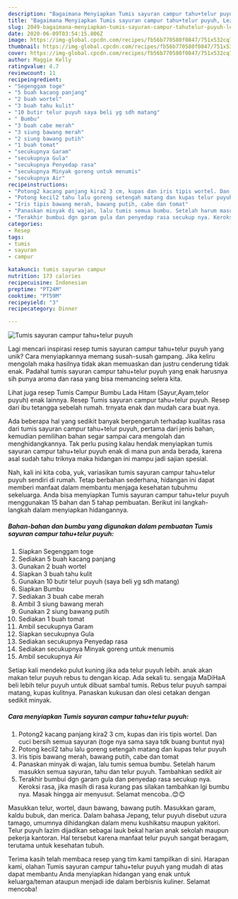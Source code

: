 ```yaml
---
description: "Bagaimana Menyiapkan Tumis sayuran campur tahu+telur puyuh, Lezat"
title: "Bagaimana Menyiapkan Tumis sayuran campur tahu+telur puyuh, Lezat"
slug: 2049-bagaimana-menyiapkan-tumis-sayuran-campur-tahutelur-puyuh-lezat
date: 2020-06-09T03:54:15.806Z
image: https://img-global.cpcdn.com/recipes/fb56b770580f0847/751x532cq70/tumis-sayuran-campur-tahutelur-puyuh-foto-resep-utama.jpg
thumbnail: https://img-global.cpcdn.com/recipes/fb56b770580f0847/751x532cq70/tumis-sayuran-campur-tahutelur-puyuh-foto-resep-utama.jpg
cover: https://img-global.cpcdn.com/recipes/fb56b770580f0847/751x532cq70/tumis-sayuran-campur-tahutelur-puyuh-foto-resep-utama.jpg
author: Maggie Kelly
ratingvalue: 4.7
reviewcount: 11
recipeingredient:
- "Segenggam toge"
- "5 buah kacang panjang"
- "2 buah wortel"
- "3 buah tahu kulit"
- "10 butir telur puyuh saya beli yg sdh matang"
- " Bumbu"
- "3 buah cabe merah"
- "3 siung bawang merah"
- "2 siung bawang putih"
- "1 buah tomat"
- "secukupnya Garam"
- "secukupnya Gula"
- "secukupnya Penyedap rasa"
- "secukupnya Minyak goreng untuk menumis"
- "secukupnya Air"
recipeinstructions:
- "Potong2 kacang panjang kira2 3 cm, kupas dan iris tipis wortel. Dan cuci bersih semua sayuran (toge nya sama saya tdk buang buntut nya)"
- "Potong kecil2 tahu lalu goreng setengah matang dan kupas telur puyuh"
- "Iris tipis bawang merah, bawang putih, cabe dan tomat"
- "Panaskan minyak di wajan, lalu tumis semua bumbu. Setelah harum masukkn semua sayuran, tahu dan telur puyuh. Tambahkan sedikit air"
- "Terakhir bumbui dgn garam gula dan penyedap rasa secukup nya. Keroksi rasa, jika masih di rasa kurang pas silakan tambahkan lgi bumbu nya. Masak hingga air menyusut. Selamat mencoba..😊😊"
categories:
- Resep
tags:
- tumis
- sayuran
- campur

katakunci: tumis sayuran campur 
nutrition: 173 calories
recipecuisine: Indonesian
preptime: "PT24M"
cooktime: "PT59M"
recipeyield: "3"
recipecategory: Dinner

---
```



![Tumis sayuran campur tahu+telur puyuh](https://img-global.cpcdn.com/recipes/fb56b770580f0847/751x532cq70/tumis-sayuran-campur-tahutelur-puyuh-foto-resep-utama.jpg)

Lagi mencari inspirasi resep tumis sayuran campur tahu+telur puyuh yang unik? Cara menyiapkannya memang susah-susah gampang. Jika keliru mengolah maka hasilnya tidak akan memuaskan dan justru cenderung tidak enak. Padahal tumis sayuran campur tahu+telur puyuh yang enak harusnya sih punya aroma dan rasa yang bisa memancing selera kita.

Lihat juga resep Tumis Campur Bumbu Lada Hitam (Sayur,Ayam,telor puyuh) enak lainnya. Resep Tumis sayuran campur tahu+telur puyuh. Resep dari ibu tetangga sebelah rumah. trnyata enak dan mudah cara buat nya.

Ada beberapa hal yang sedikit banyak berpengaruh terhadap kualitas rasa dari tumis sayuran campur tahu+telur puyuh, pertama dari jenis bahan, kemudian pemilihan bahan segar sampai cara mengolah dan menghidangkannya. Tak perlu pusing kalau hendak menyiapkan tumis sayuran campur tahu+telur puyuh enak di mana pun anda berada, karena asal sudah tahu triknya maka hidangan ini mampu jadi sajian spesial.


Nah, kali ini kita coba, yuk, variasikan tumis sayuran campur tahu+telur puyuh sendiri di rumah. Tetap berbahan sederhana, hidangan ini dapat memberi manfaat dalam membantu menjaga kesehatan tubuhmu sekeluarga. Anda bisa menyiapkan Tumis sayuran campur tahu+telur puyuh menggunakan 15 bahan dan 5 tahap pembuatan. Berikut ini langkah-langkah dalam menyiapkan hidangannya.

<!--inarticleads1-->

##### Bahan-bahan dan bumbu yang digunakan dalam pembuatan Tumis sayuran campur tahu+telur puyuh:

1. Siapkan Segenggam toge
1. Sediakan 5 buah kacang panjang
1. Gunakan 2 buah wortel
1. Siapkan 3 buah tahu kulit
1. Gunakan 10 butir telur puyuh (saya beli yg sdh matang)
1. Siapkan  Bumbu
1. Sediakan 3 buah cabe merah
1. Ambil 3 siung bawang merah
1. Gunakan 2 siung bawang putih
1. Sediakan 1 buah tomat
1. Ambil secukupnya Garam
1. Siapkan secukupnya Gula
1. Sediakan secukupnya Penyedap rasa
1. Sediakan secukupnya Minyak goreng untuk menumis
1. Ambil secukupnya Air


Setiap kali mendeko pulut kuning jika ada telur puyuh lebih. anak akan makan telur puyuh rebus tu dengan kicap. Ada sekali tu. sengaja MaDiHaA beli lebih telur puyuh untuk dibuat sambal tumis. Rebus telur puyuh sampai matang, kupas kulitnya. Panaskan kukusan dan olesi cetakan dengan sedikit minyak. 

<!--inarticleads2-->

##### Cara menyiapkan Tumis sayuran campur tahu+telur puyuh:

1. Potong2 kacang panjang kira2 3 cm, kupas dan iris tipis wortel. Dan cuci bersih semua sayuran (toge nya sama saya tdk buang buntut nya)
1. Potong kecil2 tahu lalu goreng setengah matang dan kupas telur puyuh
1. Iris tipis bawang merah, bawang putih, cabe dan tomat
1. Panaskan minyak di wajan, lalu tumis semua bumbu. Setelah harum masukkn semua sayuran, tahu dan telur puyuh. Tambahkan sedikit air
1. Terakhir bumbui dgn garam gula dan penyedap rasa secukup nya. Keroksi rasa, jika masih di rasa kurang pas silakan tambahkan lgi bumbu nya. Masak hingga air menyusut. Selamat mencoba..😊😊


Masukkan telur, wortel, daun bawang, bawang putih. Masukkan garam, kaldu bubuk, dan merica. Dalam bahasa Jepang, telur puyuh disebut uzura tamago, umumnya dihidangkan dalam menu kushikatsu maupun yakitori. Telur puyuh lazim dijadikan sebagai lauk bekal harian anak sekolah maupun pekerja kantoran. Hal tersebut karena manfaat telur puyuh sangat beragam, terutama untuk kesehatan tubuh. 

Terima kasih telah membaca resep yang tim kami tampilkan di sini. Harapan kami, olahan Tumis sayuran campur tahu+telur puyuh yang mudah di atas dapat membantu Anda menyiapkan hidangan yang enak untuk keluarga/teman ataupun menjadi ide dalam berbisnis kuliner. Selamat mencoba!

